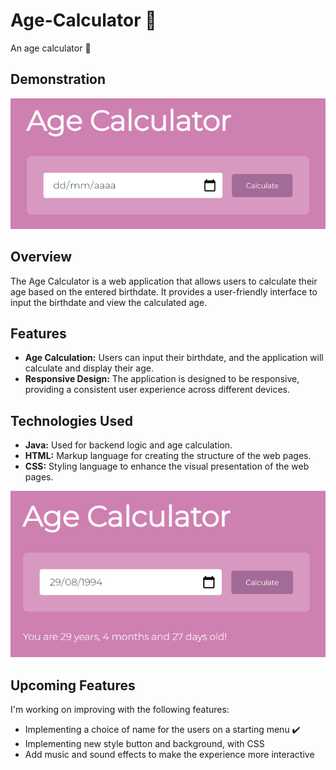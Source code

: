 # Age-Calculator 🎰

An age calculator 🌻

## Demonstration
![Age Calculator](AgeCalculator1.png)

## Overview

The Age Calculator is a web application that allows users to calculate their age based on the entered birthdate. It provides a user-friendly interface to input the birthdate and view the calculated age.

## Features

- **Age Calculation:** Users can input their birthdate, and the application will calculate and display their age.
- **Responsive Design:** The application is designed to be responsive, providing a consistent user experience across different devices.

## Technologies Used

- **Java:** Used for backend logic and age calculation.
- **HTML:** Markup language for creating the structure of the web pages.
- **CSS:** Styling language to enhance the visual presentation of the web pages.

![Age to show](AgeCalculator2.png)

## Upcoming Features

I'm working on improving with the following features:

- Implementing a choice of name for the users on a starting menu ✔️
- Implementing new style button and background, with CSS
- Add music and sound effects to make the experience more interactive